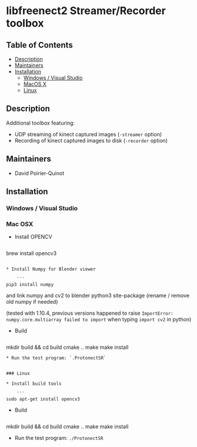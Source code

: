 # libfreenect2 Streamer/Recorder toolbox

## Table of Contents

* [Description](README.md#description)
* [Maintainers](README.md#maintainers)
* [Installation](README.md#installation)
  * [Windows / Visual Studio](README.md#windows--visual-studio)
  * [MacOS X](README.md#mac-osx)
  * [Linux](README.md#linux)


## Description

Additional toolbox featuring:
- UDP streaming of kinect captured images (``-streamer`` option)
- Recording of kinect captured images to disk (``-recorder`` option)

## Maintainers

* David Poirier-Quinot

## Installation

### Windows / Visual Studio

### Mac OSX

* Install OPENCV

    ```
brew install opencv3
```

* Install Numpy for Blender viewer

    ```
pip3 install numpy
```

and link numpy and cv2 to blender python3 site-package (rename / remove old numpy if needed)

(tested with 1.10.4, previous versions happened to raise ``ImportError: numpy.core.multiarray failed to import`` when typing ``import cv2`` in python)

* Build

    ```
mkdir build && cd build
cmake ..
make
make install
```
* Run the test program: `.ProtonectSR`


### Linux

* Install build tools

    ```
sudo apt-get install opencv3
```

* Build

    ```

mkdir build && cd build
cmake ..
make
make install

* Run the test program: `./ProtonectSR`

